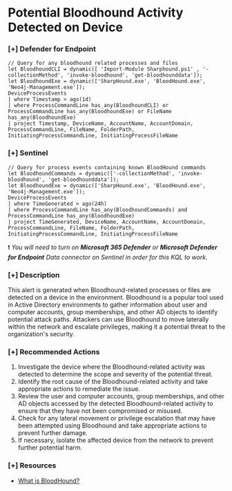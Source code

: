 # Potential Bloodhound Activity Detected on Device 

### [+] Defender for Endpoint
```
// Query for any bloodhound related processes and files
let BloodhoundCLI = dynamic([ 'Import-Module Sharphound.ps1' , '-collectionMethod', 'invoke-bloodhound', 'get-bloodhounddata']);
let BloodhoundExe = dynamic(['SharpHound.exe', 'BloodHound.exe', 'Neo4j-Management.exe']);
DeviceProcessEvents
| where Timestamp > ago(1d)
| where ProcessCommandLine has_any(BloodhoundCLI) or ProcessCommandLine has_any(BloodhoundExe) or FileName has_any(BloodhoundExe)
| project Timestamp, DeviceName, AccountName, AccountDomain, ProcessCommandLine, FileName, FolderPath, InitiatingProcessCommandLine, InitiatingProcessFileName
```

### [+] Sentinel
```
// Query for process events containing known BloodHound commands
let BloodhoundCommands = dynamic(['-collectionMethod', 'invoke-bloodhound', 'get-bloodhounddata']);
let BloodhoundExe = dynamic(['SharpHound.exe', 'BloodHound.exe', 'Neo4j-Management.exe']);
DeviceProcessEvents
| where TimeGenerated > ago(24h)
| where ProcessCommandLine has_any(BloodhoundCommands) and ProcessCommandLine has_any(BloodhoundExe)
| project TimeGenerated, DeviceName, AccountName, AccountDomain, ProcessCommandLine, FileName, FolderPath, InitiatingProcessCommandLine, InitiatingProcessFileName
```
:exclamation: *You will need to turn on **Microsoft 365 Defender** or **Microsoft Defender for Endpoint** Data connector on Sentinel in order for this KQL to work.*

### [+] Description 
This alert is generated when Bloodhound-related processes or files are detected on a device in the environment. Bloodhound is a popular tool used in Active Directory environments to gather information about user and computer accounts, group memberships, and other AD objects to identify potential attack paths. Attackers can use Bloodhound to move laterally within the network and escalate privileges, making it a potential threat to the organization's security.

### [+] Recommended Actions
1. Investigate the device where the Bloodhound-related activity was detected to determine the scope and severity of the potential threat.
2. Identify the root cause of the Bloodhound-related activity and take appropriate actions to remediate the issue.
3. Review the user and computer accounts, group memberships, and other AD objects accessed by the detected Bloodhound-related activity to ensure that they have not been compromised or misused.
4. Check for any lateral movement or privilege escalation that may have been attempted using Bloodhound and take appropriate actions to prevent further damage.
5. If necessary, isolate the affected device from the network to prevent further potential harm.

### [+] Resources
- [What is BloodHound?](https://attack.mitre.org/software/S0521/)
